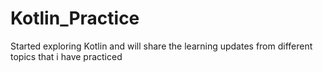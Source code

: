 # Kotlin_Practice
Started exploring Kotlin and will share the learning updates from different topics that i have practiced
